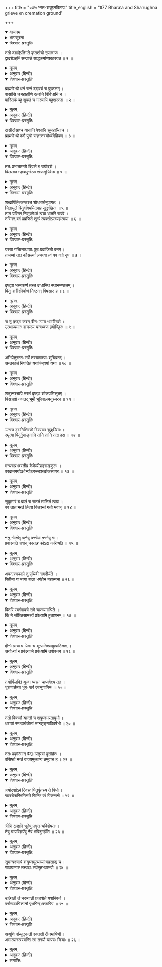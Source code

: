 +++
title = "०७७ भरत-शत्रुघ्नविलापः"
title_english = "077 Bharata and Shatrughna grieve on cremation ground"

+++
<details open><summary>वाचनम्</summary>
<div caption="श्रीराम-हरिसीताराममूर्ति-घनपाठिभ्यां वचनम्" class="audioEmbed" src="https://archive.org/download/Ramayana-recitation-Sriram-harisItArAmamUrti-Ghanapaati-v2/Kanda_2/Kanda_2_AYK-077-Bharatha_Shatrugna_Vilapaha.mp3"></div>
</details>

<details><summary>भागसूचना</summary>

77. भरतका पिताके श्राद्धमें ब्राह्मणोंको बहुत धन-रत्न आदिका दान देना, तेरहवें दिन अस्थि-संचयका शेष कार्य पूर्ण करनेके लिये पिताकी चिताभूमिपर जाकर भरत और शत्रुघ्नका विलाप करना और वसिष्ठ तथा सुमन्त्रका उन्हें समझाना
</details>

<details open><summary>विश्वास-प्रस्तुतिः</summary>

ततो दशाहेऽतिगते कृतशौचो नृपात्मजः ।  
द्वादशेऽहनि सम्प्राप्ते श्राद्धकर्माण्यकारयत् ॥ १ ॥
</details>

<details><summary>मूलम्</summary>

ततो दशाहेऽतिगते कृतशौचो नृपात्मजः ।  
द्वादशेऽहनि सम्प्राप्ते श्राद्धकर्माण्यकारयत् ॥ १ ॥
</details>

<details><summary>अनुवाद (हिन्दी)</summary>

तदनन्तर दशाह व्यतीत हो जानेपर राजकुमार भरतने ग्यारहवें दिन आत्मशुद्धिके लिये स्नान और एकादशाह श्राद्धका अनुष्ठान किया, फिर बारहवाँ दिन आनेपर उन्होंने अन्य श्राद्ध कर्म (मासिक और सपिण्डीकरण श्राद्ध) किये ॥ १ ॥
</details>

<details open><summary>विश्वास-प्रस्तुतिः</summary>

ब्राह्मणेभ्यो धनं रत्नं ददावन्नं च पुष्कलम् ।  
वासांसि च महार्हाणि रत्नानि विविधानि च ।  
वास्तिकं बहु शुक्लं च गाश्चापि बहुशस्तदा ॥ २ ॥
</details>

<details><summary>मूलम्</summary>

ब्राह्मणेभ्यो धनं रत्नं ददावन्नं च पुष्कलम् ।  
वासांसि च महार्हाणि रत्नानि विविधानि च ।  
वास्तिकं बहु शुक्लं च गाश्चापि बहुशस्तदा ॥ २ ॥
</details>

<details><summary>अनुवाद (हिन्दी)</summary>

उसमें भरतने ब्राह्मणोंको धन, रत्न, प्रचुर अन्न, बहुमूल्य वस्त्र, नाना प्रकारके रत्न, बहुत-से बकरे, चाँदी और बहुतेरी गौएँ दान कीं ॥ २ ॥
</details>

<details open><summary>विश्वास-प्रस्तुतिः</summary>

दासीर्दासांश्च यानानि वेश्मानि सुमहान्ति च ।  
ब्राह्मणेभ्यो ददौ पुत्रो राज्ञस्तस्यौर्ध्वदेहिकम् ॥ ३ ॥
</details>

<details><summary>मूलम्</summary>

दासीर्दासांश्च यानानि वेश्मानि सुमहान्ति च ।  
ब्राह्मणेभ्यो ददौ पुत्रो राज्ञस्तस्यौर्ध्वदेहिकम् ॥ ३ ॥
</details>

<details><summary>अनुवाद (हिन्दी)</summary>

राजपुत्र भरतने राजाके पारलौकिक हितके लिये बहुत-से दास, दासियाँ, सवारियाँ तथा बड़े-बड़े घर भी ब्राह्मणोंको दिये ॥ ३ ॥
</details>

<details open><summary>विश्वास-प्रस्तुतिः</summary>

ततः प्रभातसमये दिवसे च त्रयोदशे ।  
विललाप महाबाहुर्भरतः शोकमूर्च्छितः ॥ ४ ॥
</details>

<details><summary>मूलम्</summary>

ततः प्रभातसमये दिवसे च त्रयोदशे ।  
विललाप महाबाहुर्भरतः शोकमूर्च्छितः ॥ ४ ॥
</details>

<details><summary>अनुवाद (हिन्दी)</summary>

तदनन्तर तेरहवें दिन प्रातःकाल महाबाहु भरत शोकसे मूर्च्छित होकर विलाप करने लगे ॥ ४ ॥
</details>

<details open><summary>विश्वास-प्रस्तुतिः</summary>

शब्दापिहितकण्ठश्च शोधनार्थमुपागतः ।  
चितामूले पितुर्वाक्यमिदमाह सुदुःखितः ॥ ५ ॥  
तात यस्मिन् निसृष्टोऽहं त्वया भ्रातरि राघवे ।  
तस्मिन् वनं प्रव्रजिते शून्ये त्यक्तोऽस्म्यहं त्वया ॥ ६ ॥
</details>

<details><summary>मूलम्</summary>

शब्दापिहितकण्ठश्च शोधनार्थमुपागतः ।  
चितामूले पितुर्वाक्यमिदमाह सुदुःखितः ॥ ५ ॥  
तात यस्मिन् निसृष्टोऽहं त्वया भ्रातरि राघवे ।  
तस्मिन् वनं प्रव्रजिते शून्ये त्यक्तोऽस्म्यहं त्वया ॥ ६ ॥
</details>

<details><summary>अनुवाद (हिन्दी)</summary>

उस समय रोनेसे उनका गला भर आया था, वे पिताके चितास्थानपर अस्थिसंचयके लिये आये और अत्यन्त दुःखी होकर इस प्रकार कहने लगे—‘तात! आपने मुझे जिन ज्येष्ठ भ्राता श्रीरघुनाथजीके हाथमें सौंपा था, उनके वनमें चले जानेपर आपने मुझे सूनेमें ही छोड़ दिया (इस समय मेरा कोई सहारा नहीं) ॥ ५-६ ॥
</details>

<details open><summary>विश्वास-प्रस्तुतिः</summary>

यस्या गतिरनाथायाः पुत्रः प्रव्राजितो वनम् ।  
तामम्बां तात कौसल्यां त्यक्त्वा त्वं क्व गतो नृप ॥ ७ ॥
</details>

<details><summary>मूलम्</summary>

यस्या गतिरनाथायाः पुत्रः प्रव्राजितो वनम् ।  
तामम्बां तात कौसल्यां त्यक्त्वा त्वं क्व गतो नृप ॥ ७ ॥
</details>

<details><summary>अनुवाद (हिन्दी)</summary>

‘तात! नरेश्वर! जिन अनाथ हुई देवीके एकमात्र आधार पुत्रको आपने वनमें भेज दिया, उन माता कौसल्याको छोड़कर आप कहाँ चले गये?’ ॥ ७ ॥
</details>

<details open><summary>विश्वास-प्रस्तुतिः</summary>

दृष्ट्वा भस्मारुणं तच्च दग्धास्थि स्थानमण्डलम् ।  
पितुः शरीरनिर्वाणं निष्टनन् विषसाद ह ॥ ८ ॥
</details>

<details><summary>मूलम्</summary>

दृष्ट्वा भस्मारुणं तच्च दग्धास्थि स्थानमण्डलम् ।  
पितुः शरीरनिर्वाणं निष्टनन् विषसाद ह ॥ ८ ॥
</details>

<details><summary>अनुवाद (हिन्दी)</summary>

पिताकी चिताका वह स्थानमण्डल भस्मसे भरा हुआ था, अत्यन्त दाहके कारण कुछ लाल दिखायी देता था । वहाँ पिताकी जली हुई हड्डियाँ बिखरी हुई थीं । पिताके शरीरके निर्वाणका वह स्थान देखकर भरत अत्यन्त विलाप करते हुए शोकमें डूब गये ॥ ८ ॥
</details>

<details open><summary>विश्वास-प्रस्तुतिः</summary>

स तु दृष्ट्वा रुदन् दीनः पपात धरणीतले ।  
उत्थाप्यमानः शक्रस्य यन्त्रध्वज इवोच्छ्रितः ॥ ९ ॥
</details>

<details><summary>मूलम्</summary>

स तु दृष्ट्वा रुदन् दीनः पपात धरणीतले ।  
उत्थाप्यमानः शक्रस्य यन्त्रध्वज इवोच्छ्रितः ॥ ९ ॥
</details>

<details><summary>अनुवाद (हिन्दी)</summary>

उस स्थानको देखते ही वे दीनभावसे रोकर पृथ्वीपर गिर पड़े । जैसे इन्द्रका यन्त्रबद्ध ऊँचा ध्वज ऊपरको उठाये जाते समय खिसककर गिर पड़ा हो ॥ ९ ॥
</details>

<details open><summary>विश्वास-प्रस्तुतिः</summary>

अभिपेतुस्ततः सर्वे तस्यामात्याः शुचिव्रतम् ।  
अन्तकाले निपतितं ययातिमृषयो यथा ॥ १० ॥
</details>

<details><summary>मूलम्</summary>

अभिपेतुस्ततः सर्वे तस्यामात्याः शुचिव्रतम् ।  
अन्तकाले निपतितं ययातिमृषयो यथा ॥ १० ॥
</details>

<details><summary>अनुवाद (हिन्दी)</summary>

तब उनके सारे मन्त्री उन पवित्र व्रतवाले भरतके पास आ पहुँचे, जैसे पुण्योंका अन्त होनेपर स्वर्गसे गिरे हुए राजा ययातिके पास अष्टक आदि राजर्षि आ गये थे ॥
</details>

<details open><summary>विश्वास-प्रस्तुतिः</summary>

शत्रुघ्नश्चापि भरतं दृष्ट्वा शोकपरिप्लुतम् ।  
विसञ्ज्ञो न्यपतद् भूमौ भूमिपालमनुस्मरन् ॥ ११ ॥
</details>

<details><summary>मूलम्</summary>

शत्रुघ्नश्चापि भरतं दृष्ट्वा शोकपरिप्लुतम् ।  
विसञ्ज्ञो न्यपतद् भूमौ भूमिपालमनुस्मरन् ॥ ११ ॥
</details>

<details><summary>अनुवाद (हिन्दी)</summary>

भरतको शोकमें डूबा हुआ देख शत्रुघ्न भी अपने पिता महाराज दशरथका बारंबार स्मरण करते हुए अचेत होकर पृथ्वीपर गिर पड़े ॥ ११ ॥
</details>

<details open><summary>विश्वास-प्रस्तुतिः</summary>

उन्मत्त इव निश्चित्तो विललाप सुदुःखितः ।  
स्मृत्वा पितुर्गुणाङ्गानि तानि तानि तदा तदा ॥ १२ ॥
</details>

<details><summary>मूलम्</summary>

उन्मत्त इव निश्चित्तो विललाप सुदुःखितः ।  
स्मृत्वा पितुर्गुणाङ्गानि तानि तानि तदा तदा ॥ १२ ॥
</details>

<details><summary>अनुवाद (हिन्दी)</summary>

वे समय-समयपर अनुभवमें आये हुए पिताके लालन-पालनसम्बन्धी उन-उन गुणोंका स्मरण करके अत्यन्त दुःखी हो सुध-बुध खोकर उन्मत्तके समान विलाप करने लगे—
</details>

<details open><summary>विश्वास-प्रस्तुतिः</summary>

मन्थराप्रभवस्तीव्र कैकेयीग्राहसङ्कुलः ।  
वरदानमयोऽक्षोभ्योऽमज्जयच्छोकसागरः ॥ १३ ॥
</details>

<details><summary>मूलम्</summary>

मन्थराप्रभवस्तीव्र कैकेयीग्राहसङ्कुलः ।  
वरदानमयोऽक्षोभ्योऽमज्जयच्छोकसागरः ॥ १३ ॥
</details>

<details><summary>अनुवाद (हिन्दी)</summary>

हाय! मन्थरासे जिसका प्राकट्य हुआ है, कैकेयीरूपी ग्राहसे जो व्याप्त है तथा जो किसी प्रकार भी मिटाया नहीं जा सकता, उस वरदानमय शोकरूपी उग्र समुद्रने हम सब लोगोंको अपने भीतर निमग्न कर दिया है ॥
</details>

<details open><summary>विश्वास-प्रस्तुतिः</summary>

सुकुमारं च बालं च सततं लालितं त्वया ।  
क्व तात भरतं हित्वा विलपन्तं गतो भवान् ॥ १४ ॥
</details>

<details><summary>मूलम्</summary>

सुकुमारं च बालं च सततं लालितं त्वया ।  
क्व तात भरतं हित्वा विलपन्तं गतो भवान् ॥ १४ ॥
</details>

<details><summary>अनुवाद (हिन्दी)</summary>

‘तात! आपने जिनका सदा लाड़-प्यार किया है तथा जो सुकुमार और बालक हैं, उन रोते-बिलखते हुए भरतको छोड़कर आप कहाँ चले गये? ॥ १४ ॥
</details>

<details open><summary>विश्वास-प्रस्तुतिः</summary>

ननु भोज्येषु पानेषु वस्त्रेष्वाभरणेषु च ।  
प्रवारयति सर्वान् नस्तन्नः कोऽद्य करिष्यति ॥ १५ ॥
</details>

<details><summary>मूलम्</summary>

ननु भोज्येषु पानेषु वस्त्रेष्वाभरणेषु च ।  
प्रवारयति सर्वान् नस्तन्नः कोऽद्य करिष्यति ॥ १५ ॥
</details>

<details><summary>अनुवाद (हिन्दी)</summary>

‘भोजन, पान, वस्त्र और आभूषण—इन सबको अधिक संख्यामें एकत्र करके आप हम सब लोगोंसे अपनी रुचिकी वस्तुएँ ग्रहण करनेको कहते थे । अब कौन हमारे लिये ऐसी व्यवस्था करेगा? ॥ १५ ॥
</details>

<details open><summary>विश्वास-प्रस्तुतिः</summary>

अवदारणकाले तु पृथिवी नावदीर्यते ।  
विहीना या त्वया राज्ञा धर्मज्ञेन महात्मना ॥ १६ ॥
</details>

<details><summary>मूलम्</summary>

अवदारणकाले तु पृथिवी नावदीर्यते ।  
विहीना या त्वया राज्ञा धर्मज्ञेन महात्मना ॥ १६ ॥
</details>

<details><summary>अनुवाद (हिन्दी)</summary>

‘आप-जैसे धर्मज्ञ महात्मा राजासे रहित होनेपर पृथ्वीको फट जाना चाहिये । इस फटनेके अवसरपर भी जो यह फट नहीं रही है, यह आश्चर्यकी बात है ॥ १६ ॥
</details>

<details open><summary>विश्वास-प्रस्तुतिः</summary>

पितरि स्वर्गमापन्ने रामे चारण्यमाश्रिते ।  
किं मे जीवितसामर्थ्यं प्रवेक्ष्यामि हुताशनम् ॥ १७ ॥
</details>

<details><summary>मूलम्</summary>

पितरि स्वर्गमापन्ने रामे चारण्यमाश्रिते ।  
किं मे जीवितसामर्थ्यं प्रवेक्ष्यामि हुताशनम् ॥ १७ ॥
</details>

<details><summary>अनुवाद (हिन्दी)</summary>

‘पिता स्वर्गवासी हो गये और श्रीराम वनमें चले गये । अब मुझमें जीवित रहनेकी क्या शक्ति है? अब तो मैं अग्निमें ही प्रवेश करूँगा ॥ १७ ॥
</details>

<details open><summary>विश्वास-प्रस्तुतिः</summary>

हीनो भ्रात्रा च पित्रा च शून्यामिक्ष्वाकुपालिताम् ।  
अयोध्यां न प्रवेक्ष्यामि प्रवेक्ष्यामि तपोवनम् ॥ १८ ॥
</details>

<details><summary>मूलम्</summary>

हीनो भ्रात्रा च पित्रा च शून्यामिक्ष्वाकुपालिताम् ।  
अयोध्यां न प्रवेक्ष्यामि प्रवेक्ष्यामि तपोवनम् ॥ १८ ॥
</details>

<details><summary>अनुवाद (हिन्दी)</summary>

‘बड़े भाई और पितासे हीन होकर इक्ष्वाकुवंशी नरेशों-द्वारा पालित इस सूनी अयोध्यामें मैं प्रवेश नहीं करूँगा; तपोवनको ही चला जाऊँगा’ ॥ १८ ॥
</details>

<details open><summary>विश्वास-प्रस्तुतिः</summary>

तयोर्विलपितं श्रुत्वा व्यसनं चाप्यवेक्ष्य तत् ।  
भृशमार्ततरा भूयः सर्व एवानुगामिनः ॥ १९ ॥
</details>

<details><summary>मूलम्</summary>

तयोर्विलपितं श्रुत्वा व्यसनं चाप्यवेक्ष्य तत् ।  
भृशमार्ततरा भूयः सर्व एवानुगामिनः ॥ १९ ॥
</details>

<details><summary>अनुवाद (हिन्दी)</summary>

उन दोनोंका विलाप सुनकर और उस संकटको देखकर समस्त अनुचर-वर्गके लोग पुनः अत्यन्त शोकसे व्याकुल हो उठे ॥ १९ ॥
</details>

<details open><summary>विश्वास-प्रस्तुतिः</summary>

ततो विषण्णौ श्रान्तौ च शत्रुघ्नभरतावुभौ ।  
धरायां स्म व्यचेष्टेतां भग्नशृङ्गाविवर्षभौ ॥ २० ॥
</details>

<details><summary>मूलम्</summary>

ततो विषण्णौ श्रान्तौ च शत्रुघ्नभरतावुभौ ।  
धरायां स्म व्यचेष्टेतां भग्नशृङ्गाविवर्षभौ ॥ २० ॥
</details>

<details><summary>अनुवाद (हिन्दी)</summary>

उस समय भरत और शत्रुघ्न दोनों भाई विषादग्रस्त और थकित होकर टूटे सींगोंवाले दो बैलोंके समान पृथ्वीपर लोट रहे थे ॥ २० ॥
</details>

<details open><summary>विश्वास-प्रस्तुतिः</summary>

ततः प्रकृतिमान् वैद्यः पितुरेषां पुरोहितः ।  
वसिष्ठो भरतं वाक्यमुत्थाप्य तमुवाच ह ॥ २१ ॥
</details>

<details><summary>मूलम्</summary>

ततः प्रकृतिमान् वैद्यः पितुरेषां पुरोहितः ।  
वसिष्ठो भरतं वाक्यमुत्थाप्य तमुवाच ह ॥ २१ ॥
</details>

<details><summary>अनुवाद (हिन्दी)</summary>

तदनन्तर दैवी प्रकृतिसे युक्त और सर्वज्ञ वसिष्ठजी, जो इन श्रीराम आदिके पिताके पुरोहित थे, भरतको उठाकर उनसे इस प्रकार बोले— ॥ २१ ॥
</details>

<details open><summary>विश्वास-प्रस्तुतिः</summary>

त्रयोदशोऽयं दिवसः पितुर्वृत्तस्य ते विभो ।  
सावशेषास्थिनिचये किमिह त्वं विलम्बसे ॥ २२ ॥
</details>

<details><summary>मूलम्</summary>

त्रयोदशोऽयं दिवसः पितुर्वृत्तस्य ते विभो ।  
सावशेषास्थिनिचये किमिह त्वं विलम्बसे ॥ २२ ॥
</details>

<details><summary>अनुवाद (हिन्दी)</summary>

‘प्रभो! तुम्हारे पिताके दाहसंस्कार हुए यह तेरहवाँ दिन है; अब अस्थिसंचयका जो शेष कार्य है, उसके करनेमें तुम यहाँ विलम्ब क्यों लगा रहे हो? ॥ २२ ॥
</details>

<details open><summary>विश्वास-प्रस्तुतिः</summary>

त्रीणि द्वन्द्वानि भूतेषु प्रवृत्तान्यविशेषतः ।  
तेषु चापरिहार्येषु नैवं भवितुमर्हसि ॥ २३ ॥
</details>

<details><summary>मूलम्</summary>

त्रीणि द्वन्द्वानि भूतेषु प्रवृत्तान्यविशेषतः ।  
तेषु चापरिहार्येषु नैवं भवितुमर्हसि ॥ २३ ॥
</details>

<details><summary>अनुवाद (हिन्दी)</summary>

‘भूख-प्यास, शोक-मोह तथा जरा-मृत्यु—ये तीन द्वन्द्व सभी प्राणियोंमें समानरूपसे उपलब्ध होते हैं । इन्हें रोकना सर्वथा असम्भव है—ऐसी स्थितिमें तुम्हें इस तरह शोकाकुल नहीं होना चाहिये’ ॥ २३ ॥
</details>

<details open><summary>विश्वास-प्रस्तुतिः</summary>

सुमन्त्रश्चापि शत्रुघ्नमुत्थाप्याभिप्रसाद्य च ।  
श्रावयामास तत्त्वज्ञः सर्वभूतभवाभवौ ॥ २४ ॥
</details>

<details><summary>मूलम्</summary>

सुमन्त्रश्चापि शत्रुघ्नमुत्थाप्याभिप्रसाद्य च ।  
श्रावयामास तत्त्वज्ञः सर्वभूतभवाभवौ ॥ २४ ॥
</details>

<details><summary>अनुवाद (हिन्दी)</summary>

तत्त्वज्ञ सुमन्त्रने भी शत्रुघ्नको उठाकर उनके चित्तको शान्त किया तथा समस्त प्राणियोंके जन्म और मरणकी अनिवार्यताका उपदेश सुनाया ॥ २४ ॥
</details>

<details open><summary>विश्वास-प्रस्तुतिः</summary>

उत्थितौ तौ नरव्याघ्रौ प्रकाशेते यशस्विनौ ।  
वर्षातपपरिग्लानौ पृथगिन्द्रध्वजाविव ॥ २५ ॥
</details>

<details><summary>मूलम्</summary>

उत्थितौ तौ नरव्याघ्रौ प्रकाशेते यशस्विनौ ।  
वर्षातपपरिग्लानौ पृथगिन्द्रध्वजाविव ॥ २५ ॥
</details>

<details><summary>अनुवाद (हिन्दी)</summary>

उस समय उठे हुए वे दोनों यशस्वी नरश्रेष्ठ वर्षा और धूपसे मलिन हुए दो अलग-अलग इन्द्रध्वजोंके समान प्रकाशित हो रहे थे ॥ २५ ॥
</details>

<details open><summary>विश्वास-प्रस्तुतिः</summary>

अश्रूणि परिमृद्नन्तौ रक्ताक्षौ दीनभाषिणौ ।  
अमात्यास्त्वरयन्ति स्म तनयौ चापराः क्रियाः ॥ २६ ॥
</details>

<details><summary>मूलम्</summary>

अश्रूणि परिमृद्नन्तौ रक्ताक्षौ दीनभाषिणौ ।  
अमात्यास्त्वरयन्ति स्म तनयौ चापराः क्रियाः ॥ २६ ॥
</details>

<details><summary>अनुवाद (हिन्दी)</summary>

वे आँसू पोंछते हुए दीनतापूर्ण वाणीमें बोलते थे । उन दोनोंकी आँखें लाल हो गयी थीं तथा मन्त्रीलोग उन दोनों राजकुमारोंको दूसरी-दूसरी क्रियाएँ शीघ्र करनेके लिये प्रेरित कर रहे थे ॥ २६ ॥
</details>

<details><summary>समाप्तिः</summary>

इत्यार्षे श्रीमद्रामायणे वाल्मीकीये आदिकाव्येऽयोध्याकाण्डे सप्तसप्ततितमः सर्गः ॥ ७७ ॥  
इस प्रकार श्रीवाल्मीकिनिर्मित आर्षरामायण आदिकाव्यके अयोध्याकाण्डमें सतहत्तरवाँ सर्ग पूरा हुआ ॥ ७७ ॥
</details>

